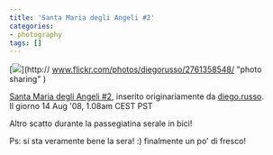 ```yaml
---
title: 'Santa Maria degli Angeli #2'
categories:
- photography
tags: []
---
```

[![](http://farm4.static.flickr.com/3155/2761358548_e97308459e_m.jpg)](http://
www.flickr.com/photos/diegorusso/2761358548/ "photo sharing" )

[Santa Maria degli Angeli
#2](http://www.flickr.com/photos/diegorusso/2761358548/), inserito
originariamente da [diego.russo](http://www.flickr.com/people/diegorusso/).  
Il giorno 14 Aug '08, 1.08am CEST PST

Altro scatto durante la passegiatina serale in bici!

Ps: si sta veramente bene la sera! :) finalmente un po' di fresco!

